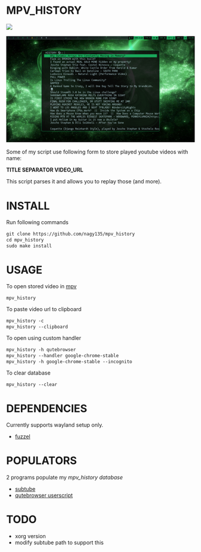 # MPV_HISTORY

![](https://tokei.rs/b1/github/nagy135/mpv_history?category=code)

![preview](preview.png)

Some of my script use following form to store played youtube videos with name:

**TITLE SEPARATOR VIDEO_URL**

This script parses it and allows you to replay those (and more).

# INSTALL
Run following commands
```
git clone https://github.com/nagy135/mpv_history
cd mpv_history
sudo make install
```

# USAGE
To open stored video in [mpv](https://github.com/mpv-player/mpv)
```
mpv_history
```

To paste video url to clipboard
```
mpv_history -c
mpv_history --clipboard
```

To open using custom handler
```
mpv_history -h qutebrowser
mpv_history --handler google-chrome-stable
mpv_history -h google-chrome-stable --incognito
```

To clear database
```
mpv_history --clear
```

# DEPENDENCIES
Currently supports wayland setup only.
* [fuzzel](https://codeberg.org/dnkl/fuzzel)

# POPULATORS
2 programs populate my *mpv_history database*
* [subtube](https://github.com/nagy135/subtube)
* [qutebrowser userscript](https://github.com/nagy135/dots/blob/master/qutebrowser/.local/share/qutebrowser/userscripts/mpv_play)

# TODO
* xorg version
* modify subtube path to support this
